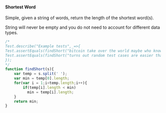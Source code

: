 #### Shortest Word

Simple, given a string of words, return the length of the shortest word(s).

String will never be empty and you do not need to account for different data types.

```javascript
/*
Test.describe("Example tests",_=>{
Test.assertEquals(findShort("bitcoin take over the world maybe who knows perhaps"), 3);
Test.assertEquals(findShort("turns out random test cases are easier than writing out basic ones"), 3); 
});
*/
function findShort(s){
    var temp = s.split(' ');
    var min = temp[0].length;
    for(var i = 1;i<temp.length;i++){
        if(temp[i].length < min)
          min = temp[i].length;
    }
    return min;
}
```

